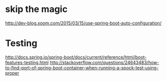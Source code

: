 # skip the magic #
http://dev-blog.xoom.com/2015/03/15/use-spring-boot-auto-configuration/

# Testing # 
http://docs.spring.io/spring-boot/docs/current/reference/html/boot-features-testing.html
http://stackoverflow.com/questions/24643483/how-to-find-port-of-spring-boot-container-when-running-a-spock-test-using-proper